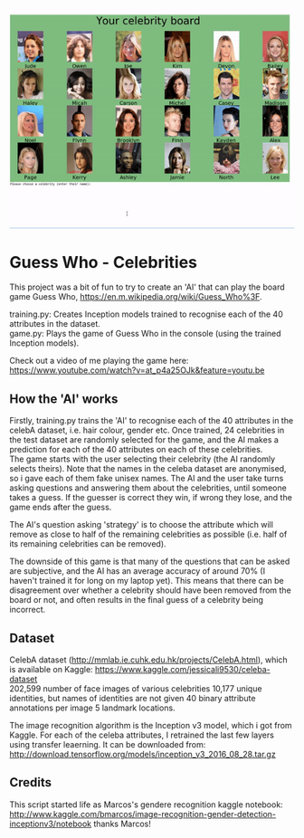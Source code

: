 ![demo_video](guess_who_demo.gif)

# Guess Who - Celebrities

This project was a bit of fun to try to create an 'AI' that can play the board game Guess Who, https://en.m.wikipedia.org/wiki/Guess_Who%3F.

training.py: Creates Inception models trained to recognise each of the 40 attributes in the dataset.  
game.py: Plays the game of Guess Who in the console (using the trained Inception models).

Check out a video of me playing the game here: https://www.youtube.com/watch?v=at_p4a25OJk&feature=youtu.be

## How the 'AI' works
Firstly, training.py trains the 'AI' to recognise each of the 40 attributes in the celebA dataset, i.e. hair colour, gender etc.
Once trained, 24 celebrities in the test dataset are randomly selected for the game, and the AI makes a prediction for each of the 40 attributes on each of these celebrities.  
The game starts with the user selecting their celebrity (the AI randomly selects theirs). Note that the names in the celeba dataset are anonymised, so i gave each of them fake unisex names.
The AI and the user take turns asking questions and answering them about the celebrities, until someone takes a guess. If the guesser is correct they win, if wrong they lose, and the game ends after the guess.

The AI's question asking 'strategy' is to choose the attribute which will remove as close to half of the remaining celebrities as possible (i.e. half of its remaining celebrities can be removed).  

The downside of this game is that many of the questions that can be asked are subjective, and the AI has an average accuracy of around 70% (I haven't trained it for long on my laptop yet). This means that there can be disagreement over whether a celebrity should have been removed from the board or not, and often results in the final guess of a celebrity being incorrect.

## Dataset
CelebA dataset (http://mmlab.ie.cuhk.edu.hk/projects/CelebA.html), which is available on Kaggle: https://www.kaggle.com/jessicali9530/celeba-dataset  
202,599 number of face images of various celebrities 10,177 unique identities, but names of identities are not given 40 binary attribute annotations per image 5 landmark locations.

The image recognition algorithm is the Inception v3 model, which i got from Kaggle. For each of the celeba attributes, I retrained the last few layers using transfer leaerning. It can be downloaded from: http://download.tensorflow.org/models/inception_v3_2016_08_28.tar.gz

## Credits
This script started life as Marcos's gendere recognition kaggle notebook: http://www.kaggle.com/bmarcos/image-recognition-gender-detection-inceptionv3/notebook
thanks Marcos!

